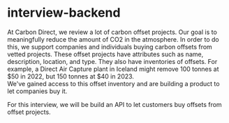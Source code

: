 # interview-backend

At Carbon Direct, we review a lot of carbon offset projects.
Our goal is to meaningfully reduce the amount of CO2 in the atmosphere.
In order to do this, we support companies and individuals buying carbon
offsets from vetted projects.  These offset projects have attributes such 
as name, description, location, and type.  They also have inventories 
of offsets.  For example, a Direct Air Capture plant in Iceland might 
remove 100 tonnes at $50 in 2022, but 150 tonnes at $40 in 2023.  
We've gained access to this offset inventory and are building a product 
to let companies buy it.

For this interview, we will be build an API to let customers buy offsets
from offset projects.